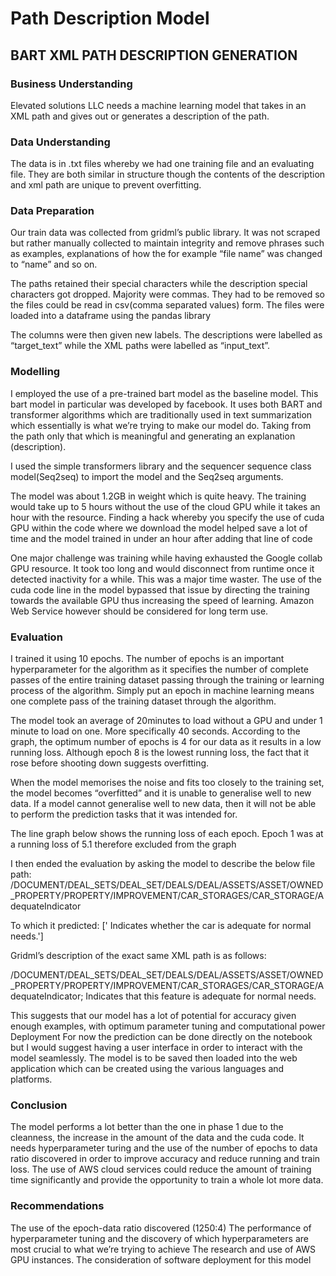 # Path Description Model

## BART XML PATH DESCRIPTION GENERATION

### Business Understanding
Elevated solutions LLC  needs a machine learning model that takes in an XML path and gives out or generates a description of the path.

### Data Understanding
The data is in .txt files whereby we had one training file and an evaluating file. They are both similar in structure though the contents of the description and xml path are unique to prevent overfitting.

### Data Preparation
Our train data was collected from gridml’s public library. It was not scraped but rather manually collected to maintain integrity and remove phrases such as examples, explanations of how the for example “file name” was changed to “name” and so on. 

The paths retained their special characters while the description special characters got dropped. Majority were commas. They had to be removed so the files could be read in csv(comma separated values) form. The files were loaded into a dataframe using the pandas library

The columns were then given new labels. The descriptions were labelled as “target_text” while the XML paths were labelled as “input_text”.


### Modelling
I employed the use of a pre-trained bart model as the baseline model. This bart model in particular was developed by facebook. It uses both BART and transformer algorithms which are traditionally used in text summarization which essentially is what we’re trying to make our model do. Taking from the path only that which is meaningful and generating an explanation (description). 

I used the simple transformers library and  the sequencer sequence class model(Seq2seq) to import the model and the Seq2seq arguments.


The model was about 1.2GB in weight which is quite heavy. The training would take up to 5 hours without the use of the cloud GPU while it takes an hour with the resource. Finding a hack whereby you specify the use of cuda GPU within the code where we download the model helped save a lot of time and the model trained in under an hour after adding that line of code


One major challenge was training while having exhausted the Google collab GPU resource. It took too long and would disconnect from runtime once it detected inactivity for a while. This was a major time waster. The use of the cuda code line in the model bypassed that issue by directing the training towards the available GPU thus increasing the speed of learning. Amazon Web Service however should be considered for long term use.

### Evaluation

I trained it using 10 epochs. The  number of epochs is an important hyperparameter for the algorithm as it specifies the number of complete passes of the entire training dataset passing through the training or learning process of the algorithm. Simply put an epoch in machine learning means one complete pass of the training dataset through the algorithm.

The model took an average of 20minutes to load without a GPU and under 1 minute to load on one. More specifically 40 seconds.  According to the graph, the optimum number of epochs is 4 for our data as it results in a low running loss. Although epoch 8 is the lowest running loss, the fact that it rose before shooting down suggests overfitting.

When the model memorises the noise and fits too closely to the training set, the model becomes “overfitted” and it is unable to generalise well to new data. If a model cannot generalise well to new data, then it will not be able to perform the prediction tasks that it was intended for.

The line graph below shows the running loss of each epoch. Epoch 1 was at a running loss of 5.1 therefore excluded from the graph


I then ended the evaluation by asking the model to describe the below file path:
/DOCUMENT/DEAL_SETS/DEAL_SET/DEALS/DEAL/ASSETS/ASSET/OWNED_PROPERTY/PROPERTY/IMPROVEMENT/CAR_STORAGES/CAR_STORAGE/AdequateIndicator

To which it predicted:
[' Indicates whether the car is adequate for normal needs.']

Gridml’s description of the exact same XML path is as follows:

/DOCUMENT/DEAL_SETS/DEAL_SET/DEALS/DEAL/ASSETS/ASSET/OWNED_PROPERTY/PROPERTY/IMPROVEMENT/CAR_STORAGES/CAR_STORAGE/AdequateIndicator; Indicates that this feature is adequate for normal needs.

This suggests that our model has a lot of potential for accuracy given enough examples, with optimum parameter tuning and computational power
Deployment
For now the prediction can be done directly on the notebook but I would suggest having a user interface in order to interact with the model seamlessly. The model is to be saved then loaded into the web application which can be created using the various languages and platforms.

### Conclusion
The model performs a lot better than the one in phase 1 due to the cleanness, the increase in the amount of the data and the cuda code. It needs hyperparameter turing and the use of the number of epochs to data ratio discovered in order to improve accuracy and reduce running and train loss. The use of AWS cloud services could reduce the amount of training time significantly and provide the opportunity to train a whole lot more data. 

### Recommendations
The use of the epoch-data ratio discovered (1250:4)
The performance of hyperparameter tuning and the discovery of which hyperparameters are most crucial to what we’re trying to achieve
The research and use of AWS GPU instances.
The consideration of software deployment for this model


